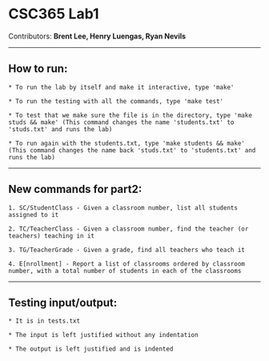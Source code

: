 # CSC365 Lab1
Contributors: **Brent Lee, Henry Luengas, Ryan Nevils**

---

## How to run: ##

    * To run the lab by itself and make it interactive, type 'make'

    * To run the testing with all the commands, type 'make test'

    * To test that we make sure the file is in the directory, type 'make studs && make' (This command changes the name 'students.txt' to 'studs.txt' and runs the lab)

    * To run again with the students.txt, type 'make students && make' (This command changes the name back 'studs.txt' to 'students.txt' and runs the lab)

---

## New commands for part2:

    1. SC/StudentClass - Given a classroom number, list all students assigned to it

    2. TC/TeacherClass - Given a classroom number, find the teacher (or teachers) teaching in it

    3. TG/TeacherGrade - Given a grade, find all teachers who teach it

    4. E[nrollment] - Report a list of classrooms ordered by classroom number, with a total number of students in each of the classrooms

---

## Testing input/output: ##

    * It is in tests.txt

    * The input is left justified without any indentation

    * The output is left justified and is indented
